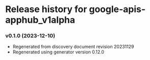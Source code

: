 # Release history for google-apis-apphub_v1alpha

### v0.1.0 (2023-12-10)

* Regenerated from discovery document revision 20231129
* Regenerated using generator version 0.12.0

